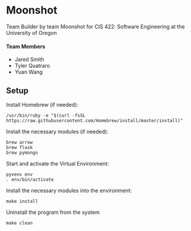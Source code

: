 # Moonshot
Team Builder by team Moonshot for CIS 422: Software Engineering at the University of Oregon

#### Team Members
* Jared Smith
* Tyler Quatraro
* Yuan Wang

## Setup
Install Homebrew (if needed):
```
/usr/bin/ruby -e "$(curl -fsSL https://raw.githubusercontent.com/Homebrew/install/master/install)"
```

Install the necessary modules (if needed):
```
brew arrow
brew flask
brew pymongo
```

Start and activate the Virtual Environment:
```
pyvenv env
. env/bin/activate
```

Install the necessary modules into the environment:
```
make install
```

Uninstall the program from the system
```
make clean
```
